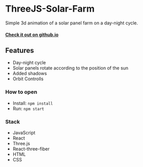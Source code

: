 # ThreeJS-Solar-Farm

Simple 3d animation of a solar panel farm on a day-night cycle.

#### [Check it out on github.io](https://michudud.github.io/ThreeJS-Solar-Farm/ "ThreeJS-Solar-Farm-github.io")

## Features

- Day-night cycle
- Solar panels rotate according to the position of the sun
- Added shadows
- Orbit Controlls

### How to open

- Install: `npm install`
- Run: `npm start`

### Stack

- JavaScript
- React
- Three.js
- React-three-fiber
- HTML
- CSS

